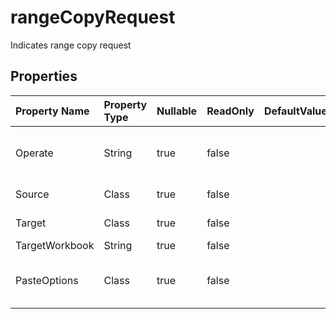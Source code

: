 # **rangeCopyRequest**

Indicates range copy request 

## **Properties**

| Property Name | Property Type | Nullable |  ReadOnly | DefaultValue | Description | 
| :- | :- | :- |:- |  :- | :- |
|Operate|String|true|false |  |copydata, copystyle, copyto, copyvalue.|
|Source|Class|true|false |  |Source range. |
|Target|Class|true|false |  |Target range.|
|TargetWorkbook|String|true|false |  ||
|PasteOptions|Class|true|false |  |Represents the paste special options.            |

